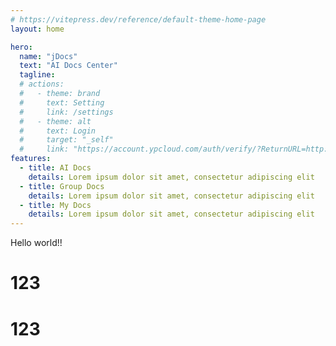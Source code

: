 ```yaml
---
# https://vitepress.dev/reference/default-theme-home-page
layout: home

hero:
  name: "jDocs"
  text: "AI Docs Center"
  tagline: 
  # actions:
  #   - theme: brand
  #     text: Setting
  #     link: /settings
  #   - theme: alt
  #     text: Login
  #     target: "_self"
  #     link: "https://account.ypcloud.com/auth/verify/?ReturnURL=http://localhost:5173/jdocs/callback"
features:
  - title: AI Docs
    details: Lorem ipsum dolor sit amet, consectetur adipiscing elit
  - title: Group Docs
    details: Lorem ipsum dolor sit amet, consectetur adipiscing elit
  - title: My Docs
    details: Lorem ipsum dolor sit amet, consectetur adipiscing elit
---
```


<script setup>
import { ref, onMounted, watch } from 'vue';
import { storeToRefs } from "pinia"
import { useWebChatStore } from "../src/store/webchat"
import { useTrackStore } from "../src/store/track"

const webChatStore = useWebChatStore()
const { appState } = storeToRefs(webChatStore)
const appReady = webChatStore.appReady
const startMMS = webChatStore.startMMS

const trackStore = useTrackStore()
const track = trackStore.track

onMounted(async () => {
  startMMS()
});

watch(() => appState.value, async(n) => {
  console.log('appState', n)
  if (appState.value === 'reg ok') {
    await appReady()
    if (typeof window !== 'undefined') {
      console.log(typeof window)
      track()
    }
    // console.log(regInfo.value.EiUMMA)
    // if (regInfo.value.EiUMMA) {
    //   whoIs()
    // }
    // if (Uid.value) {
    //   await checkUser()
    // } else {
    //   handleSetting('local')
    // }
  }
})
</script>
<!-- ## mms test

{{ appState }} -->

  <div class="text-3xl font-bold underline">
    Hello world!!
  </div>
  <div class="flex">
  
  <h1>123</h1>
  <h1>123</h1>
  </div> 



